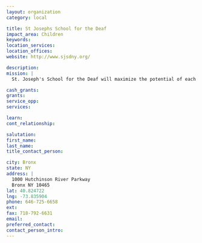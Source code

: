 ```yaml
---
layout: organization
category: local

title: St Josephs School for the Deaf
impact_area: Children
keywords: 
location_services: 
location_offices: 
website: http://www.sjsdny.org/

description: 
mission: |
  St. Joseph's School for the Deaf will maximize the potential of each student and foster competence in literacy, critical thought, citizenship, and personal independence through educational experiences that are purposeful, equitable, and engaging.

cash_grants: 
grants: 
service_opp: 
services: 

learn: 
cont_relationship: 

salutation: 
first_name: 
last_name: 
title_contact_person: 

city: Bronx
state: NY
address: |
  1000 Hutchinson River Parkway  
  Bronx NY 10465
lat: 40.824722
lng: -73.835904
phone: 646-725-6658
ext: 
fax: 718-792-6631
email: 
preferred_contact: 
contact_person_intro: 
---
```

